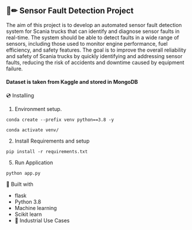 ## 📄✏ Sensor Fault Detection Project

The aim of this project is to develop an automated sensor fault detection system for Scania trucks that can identify and diagnose sensor faults in real-time. The system should be able to detect faults in a wide range of sensors, including those used to monitor engine performance, fuel efficiency, and safety features. The goal is to improve the overall reliability and safety of Scania trucks by quickly identifying and addressing sensor faults, reducing the risk of accidents and downtime caused by equipment failure.

#### Dataset is taken from Kaggle and stored in MongoDB

💿 Installing

1. Environment setup.

```
conda create --prefix venv python==3.8 -y
```

```
conda activate venv/
```

2. Install Requirements and setup

```
pip install -r requirements.txt
```

5. Run Application

```
python app.py
```

🔧 Built with

- flask
- Python 3.8
- Machine learning
- Scikit learn
- 🏦 Industrial Use Cases
